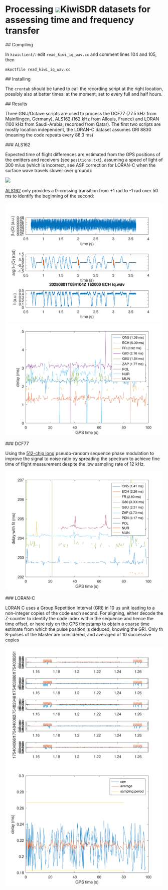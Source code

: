 # Processing <img src="http://kiwisdr.com/.public/">KiwiSDR</a> datasets for assessing time and frequency transfer

## Compiling

In ``kiwiclient/``: edit ``read_kiwi_iq_wav.cc`` and comment lines 104 and 105,
then
```
mkoctfile read_kiwi_iq_wav.cc
```

## Installing

The ``crontab`` should be tuned to call the recording script at the right 
location, possibly also at better times: at the moment, set to every full and
half hours.

## Results

Three GNU/Octave scripts are used to process the DCF77 (77.5 kHz from 
Mainflingen, Germany), ALS162 (162 kHz from Allouis, France) and LORAN 
(100 kHz from Saudi-Arabia, recorded from Qatar). The first two scripts
are mostly location independent, the LORAN-C dataset assumes GRI 8830
(meaning the code repeats every 88.3 ms)

### ALS162

Expected time of flight differences are estimated from the GPS positions
of the emitters and receivers (see ``positions.txt``), assuming a speed 
of light of 300 m/us (which is incorrect, see ASF correction for LORAN-C
when the surface wave travels slower over ground):

<img src="als162_map.png">

<a href="https://en.wikipedia.org/wiki/ALS162_time_signal">ALS162</a>
only provides a 0-crossing transition from +1 rad to -1 rad over 50 ms
to identify the beginning of the second:

<img src="als162_1.png">

<img src="als162_2.png">

### DCF77

Using the <a href="https://www.eecis.udel.edu/~mills/ntp/dcf77.html">512-chip long</a> 
pseudo-random sequence phase modulation to improve the signal to noise ratio by spreading 
the spectrum to achieve fine time of flight measurement despite the low sampling rate of 
12 kHz.

<img src="dcf77.png">

### LORAN-C

LORAN C uses a Group Repetition Interval (GRI) in 10 us unit leading to a non-integer
copies of the code each second. For aligning, either decode the Z-counter to identify
the code index within the sequence and hence the time offset, or here rely on the
GPS timestamp to obtain a coarse time estimate from which the pulse position is deduced,
knowing the GRI. Only th 8-pulses of the Master are considered, and averaged of 10 successive
copies

<img src="loran_1.png">

<img src="loran_2.png">
